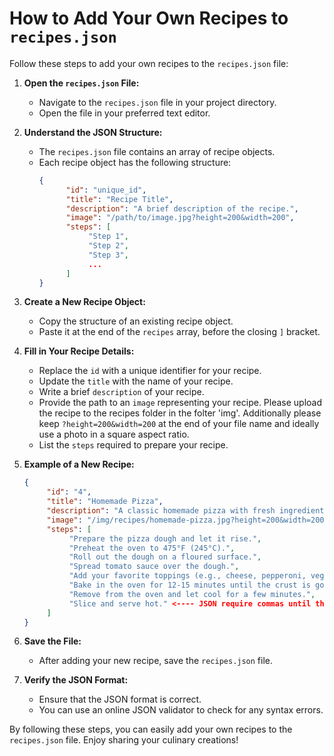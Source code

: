 # How to Add Your Own Recipes to `recipes.json`

Follow these steps to add your own recipes to the `recipes.json` file:

1. **Open the `recipes.json` File:**
    - Navigate to the `recipes.json` file in your project directory.
    - Open the file in your preferred text editor.

2. **Understand the JSON Structure:**
    - The `recipes.json` file contains an array of recipe objects.
    - Each recipe object has the following structure:
      ```json
      {
            "id": "unique_id",
            "title": "Recipe Title",
            "description": "A brief description of the recipe.",
            "image": "/path/to/image.jpg?height=200&width=200",
            "steps": [
                 "Step 1",
                 "Step 2",
                 "Step 3",
                 ...
            ]
      }
      ```

3. **Create a New Recipe Object:**
    - Copy the structure of an existing recipe object.
    - Paste it at the end of the `recipes` array, before the closing `]` bracket.

4. **Fill in Your Recipe Details:**
    - Replace the `id` with a unique identifier for your recipe.
    - Update the `title` with the name of your recipe.
    - Write a brief `description` of your recipe.
    - Provide the path to an `image` representing your recipe. Please upload the recipe to the recipes folder in the folter 'img'. Additionally please keep `?height=200&width=200` at the end of your file name and ideally use a photo in a square aspect ratio.
    - List the `steps` required to prepare your recipe.

5. **Example of a New Recipe:**
    ```json
    {
         "id": "4",
         "title": "Homemade Pizza",
         "description": "A classic homemade pizza with fresh ingredients.",
         "image": "/img/recipes/homemade-pizza.jpg?height=200&width=200",
         "steps": [
              "Prepare the pizza dough and let it rise.",
              "Preheat the oven to 475°F (245°C).",
              "Roll out the dough on a floured surface.",
              "Spread tomato sauce over the dough.",
              "Add your favorite toppings (e.g., cheese, pepperoni, vegetables).",
              "Bake in the oven for 12-15 minutes until the crust is golden brown.",
              "Remove from the oven and let cool for a few minutes.",
              "Slice and serve hot." <---- JSON require commas until the last item listed (do not include this)
         ]
    }
    ```

6. **Save the File:**
    - After adding your new recipe, save the `recipes.json` file.

7. **Verify the JSON Format:**
    - Ensure that the JSON format is correct.
    - You can use an online JSON validator to check for any syntax errors.

By following these steps, you can easily add your own recipes to the `recipes.json` file. Enjoy sharing your culinary creations!